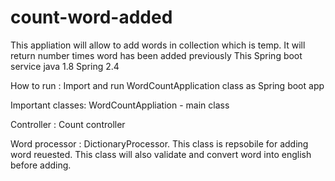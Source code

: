 # count-word-added
This appliation will allow to add words in collection which is temp. It will return number times word has been added previously
This Spring boot service
java 1.8
Spring 2.4

How to run : 
Import and run WordCountApplication class as Spring boot app

Important classes:
WordCountAppliation - main class

Controller : Count controller

Word processor : DictionaryProcessor.
This class is repsobile for adding word reuested. This class will also validate and convert word into english before adding.
